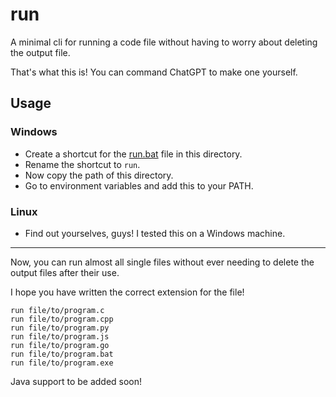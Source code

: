 # run

A minimal cli for running a code file without having to worry about deleting the output file.

That's what this is!
You can command ChatGPT to make one yourself.

## Usage

### Windows

- Create a shortcut for the [run.bat](./run.bat) file in this directory.
- Rename the shortcut to `run`.
- Now copy the path of this directory.
- Go to environment variables and add this to your PATH.

### Linux
- Find out yourselves, guys!
I tested this on a Windows machine.

---
Now, you can run almost all single files without ever needing to delete the output files after their use.

I hope you have written the correct extension for the file!
```
run file/to/program.c
run file/to/program.cpp
run file/to/program.py
run file/to/program.js
run file/to/program.go
run file/to/program.bat
run file/to/program.exe
```
Java support to be added soon!